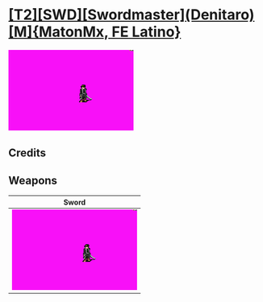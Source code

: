 # [\[T2\]\[SWD\]\[Swordmaster\]\(Denitaro\)\[M\]{MatonMx, FE Latino}](./)

<img src="./1.%20Sword/Sword_000.png" alt="[T2][SWD][Swordmaster](Denitaro)[M]{MatonMx, FE Latino} standing" />

## Credits



## Weapons


|Sword |
|  :---: |
| <img alt="Sword animation" src="./1.%20Sword/Sword.gif" /> |
